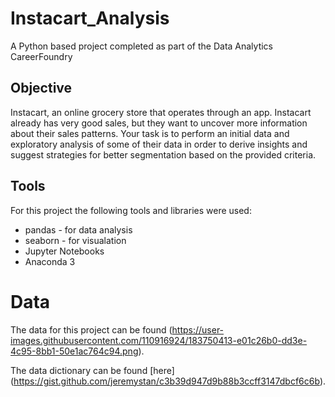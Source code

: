 # Instacart_Analysis
A Python based project completed as part of the Data Analytics CareerFoundry 

## Objective 
Instacart, an online grocery store that operates
through an app. Instacart already has very good sales, but they want to uncover more
information about their sales patterns. Your task is to perform an initial data and exploratory
analysis of some of their data in order to derive insights and suggest strategies for better
segmentation based on the provided criteria. 

## Tools 
For this project the following tools and libraries were used: 
 - pandas - for data analysis 
 - seaborn - for visualation 
 - Jupyter Notebooks
 - Anaconda 3 
 
 # Data 
 The data for this project can be found (https://user-images.githubusercontent.com/110916924/183750413-e01c26b0-dd3e-4c95-8bb1-50e1ac764c94.png).
 
 The data dictionary can be found [here] (https://gist.github.com/jeremystan/c3b39d947d9b88b3ccff3147dbcf6c6b).
 
 
 
